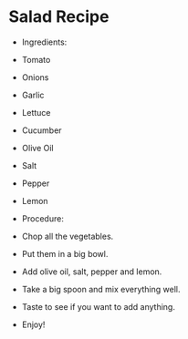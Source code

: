 # Salad Recipe

- Ingredients:

- Tomato

- Onions

- Garlic

- Lettuce

- Cucumber

-  Olive Oil

- Salt

- Pepper

- Lemon

- Procedure:

- Chop all the vegetables.

- Put them in a big bowl.

- Add olive oil, salt, pepper and lemon.

- Take a big spoon and mix everything well.

- Taste to see if you want to add anything.

- Enjoy!

